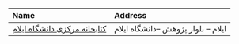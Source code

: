 | Name                                                  | Address                            |
|:------------------------------------------------------|:-----------------------------------|
| [کتابخانه مرکزی دانشگاه ایلام](http://Lib.ilam.ac.ir) | ایلام – بلوار پژوهش –دانشگاه ایلام |